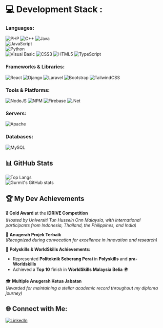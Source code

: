 # 💻 Development Stack :

### Languages:
![PHP](https://img.shields.io/badge/php-%23777BB4.svg?style=for-the-badge&logo=php&logoColor=white) 
![C++](https://img.shields.io/badge/c++-%2300599C.svg?style=for-the-badge&logo=c%2B%2B&logoColor=white) 
![Java](https://img.shields.io/badge/java-%23ED8B00.svg?style=for-the-badge&logo=java&logoColor=white)  
![JavaScript](https://img.shields.io/badge/javascript-%23F7DF1E.svg?style=for-the-badge&logo=javascript&logoColor=black)  
![Python](https://img.shields.io/badge/python-%2314354C.svg?style=for-the-badge&logo=python&logoColor=white)  
![Visual Basic](https://img.shields.io/badge/visual%20basic-%235C2D91.svg?style=for-the-badge&logo=.net&logoColor=white)
![CSS3](https://img.shields.io/badge/css3-%231572B6.svg?style=for-the-badge&logo=css3&logoColor=white) 
![HTML5](https://img.shields.io/badge/html5-%23E34F26.svg?style=for-the-badge&logo=html5&logoColor=white) 
![TypeScript](https://img.shields.io/badge/typescript-%23007ACC.svg?style=for-the-badge&logo=typescript&logoColor=white)

### Frameworks & Libraries:
![React](https://img.shields.io/badge/react-%2320232a.svg?style=for-the-badge&logo=react&logoColor=%2361DAFB) 
![Django](https://img.shields.io/badge/django-%23092E20.svg?style=for-the-badge&logo=django&logoColor=white)
![Laravel](https://img.shields.io/badge/laravel-%23FF2D20.svg?style=for-the-badge&logo=laravel&logoColor=white) 
![Bootstrap](https://img.shields.io/badge/bootstrap-%23563D7C.svg?style=for-the-badge&logo=bootstrap&logoColor=white) 
![TailwindCSS](https://img.shields.io/badge/tailwindcss-%2338B2AC.svg?style=for-the-badge&logo=tailwind-css&logoColor=white)

### Tools & Platforms:
![NodeJS](https://img.shields.io/badge/node.js-6DA55F?style=for-the-badge&logo=node.js&logoColor=white) 
![NPM](https://img.shields.io/badge/NPM-%23000000.svg?style=for-the-badge&logo=npm&logoColor=white) 
![Firebase](https://img.shields.io/badge/firebase-%23039BE5.svg?style=for-the-badge&logo=firebase) 
![.Net](https://img.shields.io/badge/.NET-5C2D91?style=for-the-badge&logo=.net&logoColor=white)

### Servers:
![Apache](https://img.shields.io/badge/apache-%23D42029.svg?style=for-the-badge&logo=apache&logoColor=white) 

### Databases:
![MySQL](https://img.shields.io/badge/mysql-%2300f.svg?style=for-the-badge&logo=mysql&logoColor=white)

## 📊 **GitHub Stats**

![Top Langs](https://github-readme-stats.vercel.app/api/top-langs/?username=Gurmit147&layout=compact&theme=radical&count_private=true)  
![Gurmit's GitHub stats](https://github-readme-stats.vercel.app/api?username=Gurmit147&show_icons=true&theme=radical)

## 🏆 **My Dev Achievements**

🎖️ **Gold Award** at the **iDRIVE Competition**  
*(Hosted by Universiti Tun Hussein Onn Malaysia, with international participants from Indonesia, Thailand, the Philippines, and India)*  

🏅 **Anugerah Projek Terbaik**  
*(Recognized during convocation for excellence in innovation and research)*  

🌟 **Polyskills & WorldSkills Achievements:**  
- Represented **Politeknik Seberang Perai** in **Polyskills** and **pra-Worldskills**  
- Achieved a **Top 10** finish in **WorldSkills Malaysia Belia** 🌍  

🎓 **Multiple Anugerah Ketua Jabatan**  
*(Awarded for maintaining a stellar academic record throughout my diploma journey)*

## 🌐 **Connect with Me:**
[![LinkedIn](https://img.shields.io/badge/LinkedIn-%230077B5.svg?style=for-the-badge&logo=linkedin&logoColor=white)]([https://www.linkedin.com/in/gurmit147](https://www.linkedin.com/in/gurmit-singh-98b987201?utm_source=share&utm_campaign=share_via&utm_content=profile&utm_medium=android_app))  

